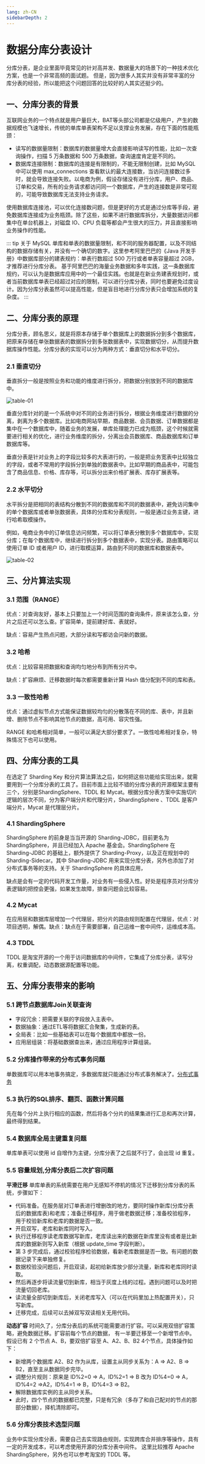 ```yaml
---
lang: zh-CN
sidebarDepth: 2
---
```


# 数据分库分表设计

分库分表，是企业里面毕竟常见的针对高并发、数据量大的场景下的一种技术优化方案，也是一个非常高频的面试题。
但是，因为很多人其实并没有非常丰富的分库分表的经验，所以能把这个问题回答的比较好的人其实还挺少的。

## 一、分库分表的背景

互联网业务的一个特点就是用户量巨大，BAT等头部公司都是亿级用户，产生的数据规模也飞速增长，传统的单库单表架构不足以支撑业务发展，存在下面的性能瓶颈：

* 读写的数据量限制：数据库的数据量增大会直接影响读写的性能，比如一次查询操作，扫描 5 万条数据和 500 万条数据，查询速度肯定是不同的。
* 数据库连接限制：数据库的连接是有限制的，不能无限制创建，比如 MySQL 中可以使用 max_connections 查看默认的最大连接数，当访问连接数过多时，就会导致连接失败。以电商为例，假设存储没有进行分库，用户、商品、订单和交易，所有的业务请求都访问同一个数据库，产生的连接数是非常可观的，可能导致数据库无法支持业务请求。

使用数据库连接池，可以优化连接数问题，但是更好的方式是通过分库等手段，避免数据库连接成为业务瓶颈。除了这些，如果不进行数据库拆分，大量数据访问都集中在单台机器上，对磁盘 IO、CPU 负载等都会产生很大的压力，并且直接影响业务操作的性能。

::: tip
关于 MySQL 单库和单表的数据量限制，和不同的服务器配置，以及不同结构的数据存储有关，并没有一个确切的数字。这里参考阿里巴巴的《Java 开发手册》中数据库部分的建表规约：单表行数超过 500 万行或者单表容量超过 2GB，才推荐进行分库分表。
基于阿里巴巴的海量业务数据和多年实践，这一条数据库规约，可以认为是数据库应用中的一个最佳实践。也就是在新业务建表规划时，或者当前数据库单表已经超过对应的限制，可以进行分库分表，同时也要避免过度设计。因为分库分表虽然可以提高性能，但是盲目地进行分库分表只会增加系统的复杂度。
:::

## 二、分库分表的原理

分库分表，顾名思义，就是将原本存储于单个数据库上的数据拆分到多个数据库，把原来存储在单张数据表的数据拆分到多张数据表中，实现数据切分，从而提升数据库操作性能。分库分表的实现可以分为两种方式：垂直切分和水平切分。

### 2.1 垂直切分

垂直拆分一般是按照业务和功能的维度进行拆分，把数据分别放到不同的数据库中。

<img :src="$withBase('/interview/table-01.png')" alt="table-01">

垂直分库针对的是一个系统中对不同的业务进行拆分，根据业务维度进行数据的分离，剥离为多个数据库。比如电商网站早期，商品数据、会员数据、订单数据都是集中在一个数据库中，随着业务的发展，单库处理能力已成为瓶颈，这个时候就需要进行相关的优化，进行业务维度的拆分，分离出会员数据库、商品数据库和订单数据库等。

垂直分表是针对业务上的字段比较多的大表进行的，一般是把业务宽表中比较独立的字段，或者不常用的字段拆分到单独的数据表中。比如早期的商品表中，可能包含了商品信息、价格、库存等，可以拆分出来价格扩展表、库存扩展表等。

### 2.2 水平切分

水平拆分是把相同的表结构分散到不同的数据库和不同的数据表中，避免访问集中的单个数据库或者单张数据表，具体的分库和分表规则，一般是通过业务主键，进行哈希取模操作。

例如，电商业务中的订单信息访问频繁，可以将订单表分散到多个数据库中，实现分库；在每个数据库中，继续进行拆分到多个数据表中，实现分表。路由策略可以使用订单 ID 或者用户 ID，进行取模运算，路由到不同的数据库和数据表中。

<img :src="$withBase('/interview/table-02.png')" alt="table-02">

## 三、分片算法实现

### 3.1 范围（RANGE）

优点：对查询友好，基本上只要加上一个时间范围的查询条件，原来该怎么查，分片之后还可以怎么查。扩容简单，提前建好库、表就好。

缺点：容易产生热点问题，大部分读和写都访会问新的数据。

### 3.2 哈希

优点：比较容易把数据和查询均匀地分布到所有分片中。

缺点：扩容麻烦、迁移数据时每次都需要重新计算 Hash 值分配到不同的库和表。

### 3.3 一致性哈希

优点：通过虚拟节点方式能保证数据较均匀的分散落在不同的库、表中，并且新增、删除节点不影响其他节点的数据，高可用、容灾性强。

RANGE 和哈希相对简单，一般可以满足大部分要求了。一致性哈希相对复杂，特殊情况下也可以使用。

## 四、分库分表的工具

在选定了 Sharding Key 和分片算法算法之后，如何把这些功能给实现出来，就需要用到一个分库分表的工具了。目前市面上比较不错的分库分表的开源框架主要有三个，分别是ShardingSphere、TDDL 和 Mycat。根据分库分表方案中实施切片逻辑的层次不同，分为客户端分片和代理分片，ShardingSphere 、TDDL 是客户端分片，Mycat 是代理层分片。

### 4.1 ShardingSphere

ShardingSphere 的前身是当当开源的 Sharding-JDBC，目前更名为 ShardingSphere，并且已经加入 Apache 基金会。ShardingSphere 在 Sharding-JDBC 的基础上，额外提供了 Sharding-Proxy，以及正在规划中的 Sharding-Sidecar。其中 Sharding-JDBC 用来实现分库分表，另外也添加了对分布式事务等的支持。关于 ShardingSphere 的具体应用，

缺点是会有一定的代码开发工作量，对业务有一些侵入性。好处是程序员对分库分表逻辑的把控会更强，如果发生故障，排查问题会比较容易。

### 4.2 Mycat

在应用层和数据库层增加一个代理层，把分片的路由规则配置在代理层，优点：对项目透明，解偶。缺点：缺点在于需要部署，自己运维一套中间件，运维成本高。

### 4.3 TDDL

TDDL 是淘宝开源的一个用于访问数据库的中间件，它集成了分库分表，读写分离，权重调配，动态数据源配置等功能。

## 五、分库分表带来的影响

### 5.1 跨节点数据库Join关联查询

- 字段冗余：把需要关联的字段放入主表中。
- 数据抽象：通过ETL等将数据汇合聚集，生成新的表。
- 全局表：比如一些基础表可以在每个数据库中都放一份。
- 应用层组装：将基础数据查出来，通过应用程序计算组装。

### 5.2 分库操作带来的分布式事务问题

单数据库可以用本地事务搞定，多数据库就只能通过分布式事务解决了。[分布式事务]()

### 5.3 执行的SQL排序、翻页、函数计算问题

先在每个分片上执行相应的函数，然后将各个分片的结果集进行汇总和再次计算，最终得到结果。

### 5.4 数据库全局主键重复问题

单库单表可以使用 id 自增作为主键，分库分表了之后就不行了，会出现 id 重复。

### 5.5 容量规划,分库分表后二次扩容问题

**平滑迁移**
单库单表的系统需要在用户无感知不停机的情况下迁移到分库分表的系统，步骤如下：
- 代码准备。在服务层对订单表进行增删改的地方，要同时操作新库(分库分表后的数据库表)和老库；准备迁移程序，用于做老数据迁移；准备校验程序，用于校验新库和老库的数据是否一致。
- 开启双写，老库和新库同时写入。
- 执行迁移程序读老库数据写新库，老库读出来的数据在新库里没有或者是比新库的数据新则写入新库（根据 update_time 字段判断）。
- 第 3 步完成后，通过校验程序检验数据，看新老库数据是否一致。有问题的数据记录下来单独修复。
- 数据校验没问题后，开启双读，起初给新库放少部分流量，新库和老库同时读取。
- 然后再逐步将读流量切到新库，相当于灰度上线的过程。遇到问题可以及时把流量切回老库。
- 读流量全部切到新库后，关闭老库写入（可以在代码里加上热配置开关），只写新库。
- 迁移完成，后续可以去掉双写双读相关无用代码。

**动态扩容**
时间久了，分库分表后的系统可能需要进行扩容。可以采用双倍扩容策略，避免数据迁移。扩容前每个节点的数据，
有一半要迁移至一个新增节点中。假设已有 2 个节点 A、B，要双倍扩容至 A、A2、B、B2 4个节点，具体操作如下：
- 新增两个数据库 A2、B2 作为从库，设置主从同步关系为：A => A2、B => B2，直至主从数据同步完毕。
- 调整分片规则：原来是 ID%2=0 => A，ID%2=1 => B 改为 ID%4=0 => A，ID%4=2 =>A2，ID%4=1 => B，ID%4=3 => B2。
- 解除数据库实例的主从同步关系。
- 此时，四个节点的数据都已完整，只是有冗余（多存了和自己配对的节点的那部分数据），择机清除即可。

### 5.6 分库分表技术选型问题

业务中实现分库分表，需要自己去实现路由规则，实现跨库合并排序等操作，具有一定的开发成本，可以考虑使用开源的分库分表中间件。
这里比较推荐 Apache ShardingSphere，另外也可以参考淘宝的 TDDL 等。

